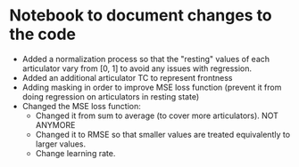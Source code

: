 # Notebook to document changes to the code

- Added a normalization process so that the "resting" values of each articulator vary from [0, 1] to avoid any issues with regression.
- Added an additional articulator TC to represent frontness
- Adding masking in order to improve MSE loss function (prevent it from doing regression on articulators in resting state)
- Changed the MSE loss function: 
    - Changed it from sum to average (to cover more articulators). NOT ANYMORE
    - Changed it to RMSE so that smaller values are treated equivalently to larger values.
    - Change learning rate.